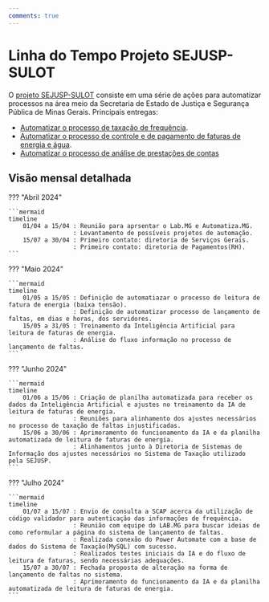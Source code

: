 ```yaml
---
comments: true
---
```


# Linha do Tempo Projeto SEJUSP-SULOT

O [projeto SEJUSP-SULOT](https://github.com/automatiza-mg/projeto-sejusp-sulot) consiste em uma série de ações para automatizar processos na área meio da Secretaria de Estado de Justiça e Segurança Pública de Minas Gerais. Principais entregas:

- [Automatizar o processo de taxação de frequência](https://github.com/automatiza-mg/projeto-sejusp-sulot/issues/3).
- [Automatizar o processo de controle e de pagamento de faturas de energia e água](https://github.com/automatiza-mg/projeto-sejusp-sulot/issues/4).
- [Automatizar o processo de análise de prestações de contas](https://github.com/automatiza-mg/projeto-sejusp-sulot/issues/5) 

## Visão mensal detalhada

??? "Abril 2024"

    ```mermaid
    timeline
        01/04 a 15/04 : Reunião para aprsentar o Lab.MG e Automatiza.MG.  
                      : Levantamento de possíveis projetos de automação. 
        15/07 a 30/04 : Primeiro contato: diretoria de Serviços Gerais.
                      : Primeiro contato: diretoria de Pagamentos(RH).
    ```

??? "Maio 2024"

    ```mermaid
    timeline
        01/05 a 15/05 : Definição de automatiazar o processo de leitura de fatura de energia (baixa tensão).
                      : Definição de automatizar processo de lançamento de faltas, em dias e horas, dos servidores.
        15/05 a 31/05 : Treinamento da Inteligência Artificial para leitura de faturas de energia.
                      : Análise do fluxo informação no processo de lançamento de faltas.          
    ```

??? "Junho 2024"

    ```mermaid
    timeline
        01/06 a 15/06 : Criação de planilha automatizada para receber os dados da Inteligência Artificial e ajustes no treinamento da IA de leitura de faturas de energia.
                      : Reuniões para alinhamento dos ajustes necessários no processo de taxação de faltas injustificadas.
        15/06 a 30/06 : Aprimoramento do funcionamento da IA e da planilha automatizada de leitura de faturas de energia.
                      : Alinhamentos junto à Diretoria de Sistemas de Informação dos ajustes necessários no Sistema de Taxação utilizado pela SEJUSP.          
    ```

??? "Julho 2024"

    ```mermaid
    timeline
        01/07 a 15/07 : Envio de consulta a SCAP acerca da utilização de código validador para autenticação das informações de frequência.
                      : Reunião com equipe do LAB.MG para buscar ideias de como reformular a página do sistema de lançamento de faltas.
                      : Realizada conexão do Power Automate com a base de dados do Sistema de Taxação(MySQL) com sucesso.
                      : Realizados testes iniciais da IA e do fluxo de leitura de faturas, sendo necessárias adequações.
        15/07 a 30/07 : Fechada proposta de alteração na forma de lançamento de faltas no sistema.
                      : Aprimoramento do funcionamento da IA e da planilha automatizada de leitura de faturas de energia.         
    ```